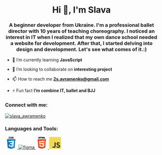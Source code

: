 <h1 align="center">Hi 👋, I'm Slava</h1>
<h3 align="center">A beginner developer from Ukraine. I'm a professional ballet director with 10 years of teaching choreography. I noticed an interest in IT when I realized that my own dance school needed a website for development. After that, I started delving into design and development. Let's see what comes of it.:)</h3>

- 🌱 I’m currently learning **JavaScript**

- 👯 I’m looking to collaborate on **interesting project**

- 📫 How to reach me **2s.avramenko@gmail.com**

- ⚡ Fun fact **I’m combine IT, ballet and BJJ**

<h3 align="left">Connect with me:</h3>
<p align="left">
<a href="https://instagram.com/slava_awramenko" target="blank"><img align="center" src="https://raw.githubusercontent.com/rahuldkjain/github-profile-readme-generator/master/src/images/icons/Social/instagram.svg" alt="slava_awramenko" height="30" width="40" /></a>
</p>

<h3 align="left">Languages and Tools:</h3>
<p align="left"> <a href="https://www.w3schools.com/css/" target="_blank" rel="noreferrer"> <img src="https://raw.githubusercontent.com/devicons/devicon/master/icons/css3/css3-original-wordmark.svg" alt="css3" width="40" height="40"/> </a> <a href="https://www.figma.com/" target="_blank" rel="noreferrer"> <img src="https://www.vectorlogo.zone/logos/figma/figma-icon.svg" alt="figma" width="40" height="40"/> </a> <a href="https://www.w3.org/html/" target="_blank" rel="noreferrer"> <img src="https://raw.githubusercontent.com/devicons/devicon/master/icons/html5/html5-original-wordmark.svg" alt="html5" width="40" height="40"/> </a> <a href="https://developer.mozilla.org/en-US/docs/Web/JavaScript" target="_blank" rel="noreferrer"> <img src="https://raw.githubusercontent.com/devicons/devicon/master/icons/javascript/javascript-original.svg" alt="javascript" width="40" height="40"/> </a> </p>
